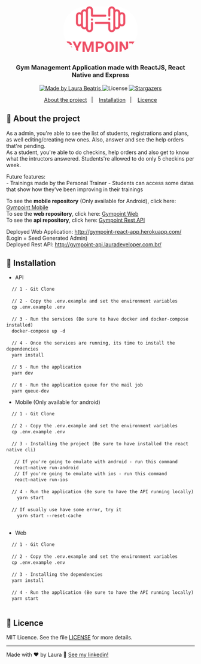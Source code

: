 <h1 align="center">
  <img alt="Gympoint" title="Gympoint" src=".github/logo.png" width="200px" style="border-radius:100px"/>
</h1>

<h3 align="center">
  Gym Management Application made with ReactJS, React Native and Express
</h3>


<p align="center">

  <a href="https://www.linkedin.com/in/laurabeatris/">
    <img alt="Made by Laura Beatris" src="https://img.shields.io/badge/made%20by-laurabeatris-%23EE4D64">
  </a>

  <img alt="License" src="https://img.shields.io/badge/licence-MIT-%23EE4D64">

  <a href="https://github.com/LauraBeatris/projects_store/stargazers">
    <img alt="Stargazers" src="https://img.shields.io/github/stars/LauraBeatris/gympoint-api?color=%23EE4D64">
  </a>
</p>

<p align="center">
  <a href="#rocket-about-the-project">About the project</a>&nbsp;&nbsp;&nbsp;|&nbsp;&nbsp;&nbsp;
  <a href="#runner-instalattion">Installation</a>&nbsp;&nbsp;&nbsp;|&nbsp;&nbsp;&nbsp;
  <a href="#memo-licence">Licence</a>
</p>

## :rocket: About the project
  As a admin, you're able to see the list of students, registrations and plans, as well editing/creating new ones. Also, answer and see the help orders that're pending.
  <br>
 As a student, you're able to do checkins, help orders and also get to know what the intructors answered. Students're allowed to do only 5 checkins per week. 
  
  
  Future features: 
    <br>
    - Trainings made by the Personal Trainer
    - Students can access some datas that show how they've been improving in their trainings
 
 To see the **mobile repository** (Only available for Android), click here: [Gympoint Mobile](https://github.com/LauraBeatris/gympoint-mobile)
 <br>
  To see the **web repository**, click here: [Gympoint Web](https://github.com/LauraBeatris/gympoint-web)
 <br>
  To see the **api repository**, click here: [Gympoint Rest API](https://github.com/LauraBeatris/gympoint-api)
 <br>
 
 Deployed Web Application: http://gympoint-react-app.herokuapp.com/ (Login = Seed Generated Admin)
 <br>
 Deployed Rest API: http://gympoint-api.lauradeveloper.com.br/

## :runner: Installation 

- API 

```   
  // 1 - Git Clone
  
  // 2 - Copy the .env.example and set the environment variables
  cp .env.example .env
  
  // 3 - Run the services (Be sure to have docker and docker-compose installed)
  docker-compose up -d 
  
  // 4 - Once the services are running, its time to install the dependencies
  yarn install
  
  // 5 - Run the application 
  yarn dev
  
  // 6 - Run the application queue for the mail job
  yarn queue-dev
  ```
  
- Mobile (Only available for android)
```   
  // 1 - Git Clone
  
  // 2 - Copy the .env.example and set the environment variables
  cp .env.example .env
  
  // 3 - Installing the project (Be sure to have installed the react native cli)

   // If you're going to emulate with android - run this command 
   react-native run-android 
   // If you're going to emulate with ios - run this command 
   react-native run-ios 
  
  // 4 - Run the application (Be sure to have the API running locally)
    yarn start
  
  // If usually use have some error, try it 
    yarn start --reset-cache
  
```

- Web 
```   
  // 1 - Git Clone
  
  // 2 - Copy the .env.example and set the environment variables
  cp .env.example .env
  
  // 3 - Installing the dependencies
  yarn install
  
  // 4 - Run the application (Be sure to have the API running locally)
  yarn start
  
```


## :memo: Licence

MIT Licence. See the file [LICENSE](LICENSE.md) for more details.

---

Made with ♥ by Laura :wave: [See my linkedin!](https://www.linkedin.com/in/laurabeatris/)
